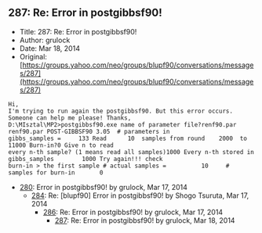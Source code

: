 ## 287: Re: Error in postgibbsf90!

- Title: 287: Re: Error in postgibbsf90!
- Author: grulock
- Date: Mar 18, 2014
- Original: [https://groups.yahoo.com/neo/groups/blupf90/conversations/messages/287](https://groups.yahoo.com/neo/groups/blupf90/conversations/messages/287)

```
Hi,
I'm trying to run again the postgibbsf90. But this error occurs. Someone can help me please! Thanks,
D:\MIsztal\MP2>postgibbsf90.exe name of parameter file?renf90.par renf90.par POST-GIBBSF90 3.05  # parameters in
gibbs_samples = 	133 Read	  10  samples from round	2000  to       11000 Burn-in?0 Give n to read
every n-th sample? (1 means read all samples)1000 Every n-th stored in gibbs_samples	    1000 Try again!!! check
burn-in > the first sample # actual samples =	       10     # samples for burn-in	      0
```

- [280](0280.md): Error in postgibbsf90! by grulock, Mar 17, 2014
    - [284](0284.md): Re: [blupf90] Error in postgibbsf90! by Shogo Tsuruta, Mar 17, 2014
        - [286](0286.md): Re: Error in postgibbsf90! by grulock, Mar 17, 2014
            - [287](0287.md): Re: Error in postgibbsf90! by grulock, Mar 18, 2014
